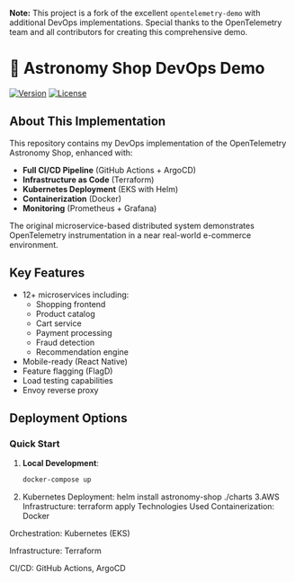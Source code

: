 **Note:** This project is a fork of the excellent `opentelemetry-demo` with additional DevOps implementations. Special thanks to the OpenTelemetry team and all contributors for creating this comprehensive demo.

<!-- markdownlint-disable-next-line -->
# 🌌 Astronomy Shop DevOps Demo

[![Version](https://img.shields.io/github/v/release/open-telemetry/opentelemetry-demo?color=blueviolet)](https://github.com/open-telemetry/opentelemetry-demo/releases)
[![License](https://img.shields.io/badge/License-Apache_2.0-blue.svg?color=red)](https://github.com/open-telemetry/opentelemetry-demo/blob/main/LICENSE)

## About This Implementation

This repository contains my DevOps implementation of the OpenTelemetry Astronomy Shop, enhanced with:

- **Full CI/CD Pipeline** (GitHub Actions + ArgoCD)
- **Infrastructure as Code** (Terraform)
- **Kubernetes Deployment** (EKS with Helm)
- **Containerization** (Docker)
- **Monitoring** (Prometheus + Grafana)

The original microservice-based distributed system demonstrates OpenTelemetry instrumentation in a near real-world e-commerce environment.

## Key Features

- 12+ microservices including:
  - Shopping frontend
  - Product catalog
  - Cart service
  - Payment processing
  - Fraud detection
  - Recommendation engine
- Mobile-ready (React Native)
- Feature flagging (FlagD)
- Load testing capabilities
- Envoy reverse proxy

## Deployment Options

### Quick Start

1. **Local Development**:
   ```bash
   docker-compose up
   ```

2. Kubernetes Deployment:
   helm install astronomy-shop ./charts
3.AWS Infrastructure:
  terraform apply
Technologies Used
Containerization: Docker

Orchestration: Kubernetes (EKS)

Infrastructure: Terraform

CI/CD: GitHub Actions, ArgoCD
